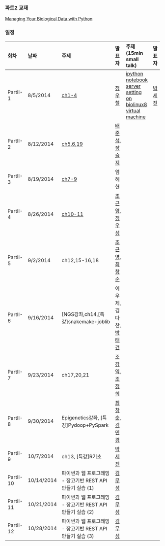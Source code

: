 
### 파트2 교재
[Managing Your Biological Data with Python](http://www.crcpress.com/product/isbn/9781439880937)

### 일정

|회차	    |날짜	   |주제	                                                    |발표자	|주제 (15min small talk)           | 발표자  |
|:---	    |:---	   |:---	                                                    |:---	|:---                              |:---  |
|PartII-1    |8/5/2014  |[ch1-4](d01.md) 	    | [정우철](https://www.facebook.com/juczest) |   [ipython notebook server setting on biolinux8 virtual machine ](d01.md#2._Ipython_notebook_server_setting_on_Biolinux_8_virtual_machine) | [박세진](https://www.facebook.com/sejin.park.794) |
|PartII-2    |8/12/2014  |[ch5,6,19](d02.md)  | [배준석](https://www.facebook.com/PeterJSBae), [장슬지](https://www.facebook.com/seulji.chang.5)  |  |  |
|PartII-3    |8/19/2014  |[ch7-9](d03.md)  | 엄혜현 |  |  |
|PartII-4    |8/26/2014  |[ch10-11](d04.md)  | [조근영](https://www.facebook.com/re4lfl0w),  [정우성](https://www.facebook.com/woosung.chung.52)  |  |  |
|PartII-5    |9/2/2014  |ch12,15-16,18  | [조근영](https://www.facebook.com/re4lfl0w),[최창순](https://www.facebook.com/changsoon.choi.3) |  |  |
|PartII-6    |9/16/2014  |[NGS강좌,ch14,[특강]snakemake+joblib  | 이우제, 김다찬, [박태건](https://www.facebook.com/xarus01) |  |  |
|PartII-7    |9/23/2014  |ch17,20,21  | [조강익](https://www.facebook.com/kangik), [조정희](https://www.facebook.com/jeonghee.jo.37)  |  |  |
|PartII-8    |9/30/2014  |Epigenetics강좌, [특강]Pydoop+PySpark  | [최창순](https://www.facebook.com/changsoon.choi.3), [김민경](https://www.facebook.com/mk.kim.904) |  |  |
|PartII-9    |10/7/2014  |ch13, [특강]R기초  | [박세진](https://www.facebook.com/sejin.park.794) |  |  |
|PartII-10   |10/14/2014  | 파이썬과 웹 프로그래밍 - 장고기반  REST API 만들기 실습 (1) | [김무성](https://www.facebook.com/moodern) |  |  |
|PartII-11   |10/21/2014  | 파이썬과 웹 프로그래밍 - 장고기반  REST API 만들기 실습 (2) | [김무성](https://www.facebook.com/moodern) |  |  |
|PartII-12   |10/28/2014  | 파이썬과 웹 프로그래밍 - 장고기반  REST API 만들기 실습 (3) | [김무성](https://www.facebook.com/moodern) |  |  |


